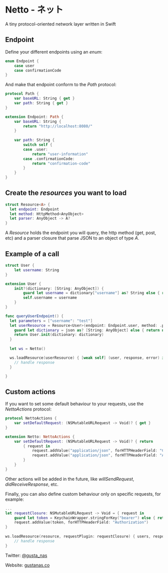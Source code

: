 # Netto - ネット

A tiny protocol-oriented network layer written in Swift

## Endpoint

Define your different endpoints using an *enum*:

``` swift
enum Endpoint {
    case user
    case confirmationCode
}
```

And make that endpoint conform to the *Path* protocol:

``` swift
protocol Path {
    var baseURL: String { get }
    var path: String { get }
}

extension Endpoint: Path {
    var baseURL: String {
        return "http://localhost:8080/"
    }
    
    var path: String {
        switch self {
        case .user:
            return "user-information"
        case .confirmationCode:
            return "confirmation-code"
        }
    }
}
```

## Create the *resources* you want to load

``` swift
struct Resource<A> {
  let endpoint: Endpoint
  let method: HttpMethod<AnyObject>
  let parser: AnyObject -> A?
}
```

A *Resource<A>* holds the endpoint you will query, the http method (get, post, etc) and a parser closure that parse JSON to an object of type *A*.

## Example of a call

``` swift
struct User {
    let username: String
}

extension User {
    init?(dictionary: [String: AnyObject]) {
        guard let username = dictionary["username"] as? String else { return nil }
        self.username = username
    }
}

func queryUserEndpoint() {
  let parameters = ["username": "test"]
  let userResource = Resource<User>(endpoint: Endpoint.user, method: .post(parameters)) { json in
    guard let dictionary = json as? [String: AnyObject] else { return nil }
    return User.init(dictionary: dictionary)
  }
  
  let ws = Netto()

  ws.loadResource(userResource) { [weak self] (user, response, error) in
    // handle response
  }

}
```

## Custom actions

If you want to set some default behaviour to your requests, use the *NettoActions* protocol:

``` swift
protocol NettoActions {
    var setDefaultRequest: (NSMutableURLRequest -> Void)? { get }
}

extension Netto: NettoActions {
    var setDefaultRequest: (NSMutableURLRequest -> Void)? { return
        { request in
            request.addValue("application/json", forHTTPHeaderField: "Content-Type")
            request.addValue("application/json", forHTTPHeaderField: "Accept")
        }
    }
}
```

Other actions will be added in the future, like *willSendRequest*, *didReceiveResponse*, etc.

Finally, you can also define custom behaviour only on specific requests, for example: 

``` swift
...
let requestClosure: NSMutableURLRequest -> Void = { request in
    guard let token = KeychainWrapper.stringForKey("bearer") else { return }
    request.addValue(token, forHTTPHeaderField: "Authorization")
}
        
ws.loadResource(resource, requestPlugin: requestClosure) { users, response, error in
    // handle response
}
```


Twitter: [@gusta_nas](https://twitter.com/gusta_nas)

Website: [gustanas.co](http://www.gustanas.co/)

